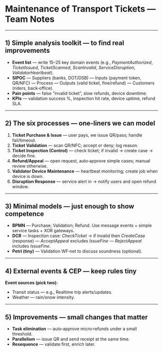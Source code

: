 # Maintenance of Transport Tickets — Team Notes

---

## 1) Simple analysis toolkit — to find real improvements

* **Event list** — write 15–25 key domain events (e.g., *PaymentAuthorized*, *TicketIssued*, *TicketScanned*, *ScanInvalid*, *ServiceDisruption*, *ValidatorHeartbeat*).
* **SIPOC** — Suppliers (banks, DOT/DSB) — Inputs (payment token, QR/NFC) — Process — Outputs (valid ticket, fine/refund) — Customers (riders, back‑office).
* **Pain points** — false “invalid ticket”, slow refunds, device downtime.
* **KPIs** — validation success %, inspection hit rate, device uptime, refund SLA.

---

## 2) The six processes — one‑liners we can model

1. **Ticket Purchase & Issue** — user pays, we issue QR/pass; handle fail/timeout.
2. **Ticket Validation** — scan QR/NFC; accept or deny; log reason.
3. **Ticket Inspection (Control)** — check ticket; if invalid → create case → decide fine.
4. **Refund/Appeal** — open request, auto‑approve simple cases; manual review otherwise.
5. **Validator Device Maintenance** — heartbeat monitoring; create job when device is down.
6. **Disruption Response** — service alert in → notify users and open refund window.


---

## 3) Minimal models — just enough to show competence

* **BPMN** — Purchase; Validation; Refund. Use message events + simple service tasks + XOR gateways.
* **DCR** — Inspection case: *CheckTicket* → if invalid then *CreateCase* (response) — *AcceptAppeal* excludes *IssueFine* — *RejectAppeal* includes *IssueFine*.
* **Petri (tiny)** — Validation WF‑net to discuss soundness (optional).

---

## 4) External events & CEP — keep rules tiny

**Event sources (pick two):**

* Transit status — e.g., Realtime trip alerts/updates.
* Weather — rain/snow intensity.



---

## 5) Improvements — small changes that matter

* **Task elimination** — auto‑approve micro‑refunds under a small threshold.
* **Parallelism** — issue QR and send receipt at the same time.
* **Resequence** — validate first, enrich later.

